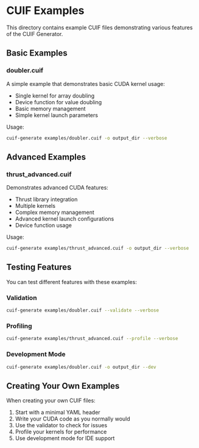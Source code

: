 # CUIF Examples

This directory contains example CUIF files demonstrating various features of the CUIF Generator.

## Basic Examples

### doubler.cuif
A simple example that demonstrates basic CUDA kernel usage:
- Single kernel for array doubling
- Device function for value doubling
- Basic memory management
- Simple kernel launch parameters

Usage:
```bash
cuif-generate examples/doubler.cuif -o output_dir --verbose
```

## Advanced Examples

### thrust_advanced.cuif
Demonstrates advanced CUDA features:
- Thrust library integration
- Multiple kernels
- Complex memory management
- Advanced kernel launch configurations
- Device function usage

Usage:
```bash
cuif-generate examples/thrust_advanced.cuif -o output_dir --verbose
```

## Testing Features

You can test different features with these examples:

### Validation
```bash
cuif-generate examples/doubler.cuif --validate --verbose
```

### Profiling
```bash
cuif-generate examples/thrust_advanced.cuif --profile --verbose
```

### Development Mode
```bash
cuif-generate examples/doubler.cuif -o output_dir --dev
```

## Creating Your Own Examples

When creating your own CUIF files:
1. Start with a minimal YAML header
2. Write your CUDA code as you normally would
3. Use the validator to check for issues
4. Profile your kernels for performance
5. Use development mode for IDE support 
